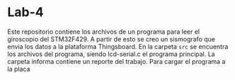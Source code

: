 # Lab-4

Este repositorio contiene los archivos de un programa para leer el giroscopio del STM32F429. A partir de esto se creo un sismografo que envia los datos a la plataforma Thingsboard. En la carpeta `src` se encuentra los archivos del programa, siendo lcd-serial.c el programa principal. La carpeta informa contiene un reporte del trabajo. Para cargar el programa a la placa 